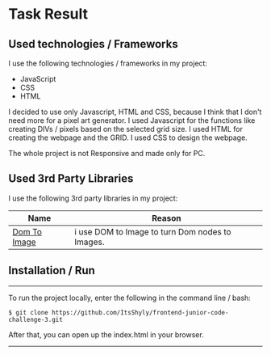 # Task Result

## Used technologies / Frameworks

I use the following technologies / frameworks in my project:

- JavaScript 
- CSS
- HTML

I decided to use only Javascript, HTML and CSS, because I think that I don't need more for a pixel art generator.
I used Javascript for the functions like creating DIVs / pixels based on the selected grid size.
I used HTML for creating the webpage and the GRID.
I used CSS to design the webpage.

The whole project is not Responsive and made only for PC.

## Used 3rd Party Libraries

I use the following 3rd party libraries in my project:

Name | Reason
--- | ---
[Dom To Image](https://github.com/tsayen/dom-to-image) | i use DOM to Image to turn Dom nodes to Images.

## Installation / Run


---

To run the project locally, enter the following in the command line / bash:

```console
$ git clone https://github.com/ItsShyly/frontend-junior-code-challenge-3.git
```
After that, you can open up the index.html in your browser.

---
